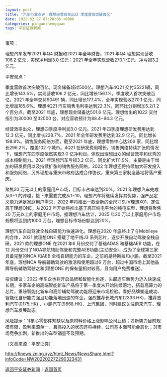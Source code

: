 ```yaml
---
layout: post
title: "汽车行业点评：理想经营效率出众 季度营收突破百亿"
date: 2022-02-27 07:20:06 +0800
categories: pinganzhengquan
tags: 平安证券新闻
---
```

<p>事项：</p>
 <p>理想汽车发布2021 年Q4 财报和2021 年全年财告，2021 年Q4 理想实现营收106.2 亿元，实现净利润3.0 亿元；2021 年全年实现营收270.1 亿元，净亏损3.2 亿元。</p>
 <p>平安观点：</p>
 <p>季度营收首次突破百亿，现金储备超过500亿。理想汽车4Q21 交付35221辆，同比增长143.5%，实现营收106.2 亿元，同比增长156.1%，季度收入首次突破百亿。2021 年全年交付90491 辆，同比增长177.4%，全年实现营收270.1 亿元，同比增加185.6%。理想4Q21 汽车销售毛利率达到22.3%，同环比分别增加5.2/1.2 个百分点。截至2021 年底，理想现金储备达501.6 亿元。理想给出的1Q22 交付指引为30000 至32000 台，对应营收预计为88.4~94.3 亿元。</p>
 <p>经营效率出众，理想四季度净利润3.0 亿元。2021 年四季度理想研发费用达到12.3 亿元，同比增长228.7%，2021 年全年研发费用达到32.9 亿元，同比增长198.8%。销售服务网络方面，截至2021 年底，理想零售中心达206 家，同比增长296.2%，覆盖102 个城市。4Q21 在研发费用增长，销售网络持续扩张的情况下，理想汽车四季度依然实现3.0 亿净利润，体现出理想出众的经营效率和优秀的成本控制能力。2021 年理想汽车亏损3.2 亿元，同比扩大111.9%，主要是由于增加的研发费用以及持续扩张的销售服务网络，2022 年理想还将持续加大研发投入和服务网络，另外理想与重庆市政府达成合作协议，重庆第三家制造基地将落户重庆。</p>
 <p>聚焦20 万元以上的家庭用户市场，目标市占率达到20%。2021 年理想汽车完成从0~1 的跨越，接下来需要完成从1~10，理想汽车将继续发挥其优势，强产品定义能力满足家庭用户需求，2022 年将推出一款全新的全尺寸SUV理想X01，定位高于理想ONE，从2023 年开始将推出基于高压纯电平台的纯电车型，理想将聚焦20 万元以上的家庭用户市场，据理想汽车估计，2025 年20 万以上家庭用户市场规模将达到约1000 万台，理想目标市场份额达到20%。</p>
 <p>理想汽车自动驾驶全栈自研能力快速进化。理想在2020 年底终止了与Mobileye 的合作，2021 款理想ONE 搭载了地平线J3 系列芯片，逐步开展自动驾驶全栈自研。2021 款的理想ONE 在2021 年6 月份交付了基础ADAS 和基础AEB 功能，在12 月份交付了NOA导航辅助驾驶和完整AEB功能(主动安全)，成为了全球第三家具备完整的NOA 和AEB 全栈自研能力的车企，之前的是特斯拉和小鹏。截至2021 年底，理想NOA 导航辅助驾驶的激活和使用超过6 万台，超过中国市场上其他品牌导航辅助驾驶之和(理想ONE 的保有量相对较高，且向用户免费推送)。</p>
 <p>投资建议：2022 年车企也将开启品牌和智能化角逐，头部造车新势力迈入快速成长期，多家车企的高端智能新车产品将于第一季度末开始陆续落地，搭载高算力的芯片，重磅智能化新车和高阶辅助驾驶功能将迎来市场检验。看好品牌塑造成功、智能化自研能力强且功能落地迅速的车企，强烈推荐长城汽车(2333.HK)，推荐吉利汽车(0175.HK) 、小鹏汽车(9868.HK)、上汽集团，同时建议关注蔚来汽车、理想汽车发展动态。</p>
 <p>风险提示：1)核心零部件短缺以及原材料价格上涨影响公司业绩；2)新势力目前规模有限，盈利来源单一，且高投入的状态还将持续，公司基本面可能会恶化；3)市场竞争加剧，新推出的车型销量不及预期。</p><p class="em_media">（文章来源：平安证券）</p>

<http://finews.zning.xyz/html_News/NewsShare.html?infoCode=NW202202272290323431>

[返回平安证券新闻](//finews.withounder.com/category/pinganzhengquan.html)｜[返回首页](//finews.withounder.com/)